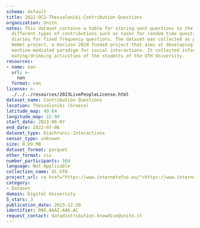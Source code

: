 ```yaml
---
schema: default
title: 2022-OC2-Thessaloniki-Contribution Questions
organization: Unitn
notes: This dataset contains a table for storing sent questions to the user to the
  different types of contributions such as tasks for random time questions and time
  diaries for fixed frequency questions. The dataset was collected as part of the
  WeNet project, a Horizon 2020 funded project that aims at developing a diversity-aware,
  machine-mediated paradigm for social interactions. It collected information on the
  eating/drinking activities of the students of the UTH University.
resources:
- name: nan
  url: >-
    nan
  format: nan
license: >-
  ./../../resources/2023LivePeopleLicense.html
dataset_name: Contribution Questions
location: Thessaloniki (Greece)
latitude_map: 40.64
longitude_map: 22.94
start_date: 2022-06-07
end_date: 2022-07-06
dataset_type: Diachronic-Interactions
sensor_type: unknown
size: 0.09 MB
dataset_format: parquet
other_format: csv
number_participants: 164
language: Not Applicable
collection_name: OC-UTH
project_url: <a href="https://www.internetofus.eu/">https://www.internetofus.eu/</a>
category:
- Dataset
domain: Digital University
5_stars: 3
publication_date: 2023-12-20
identifier: 006.AAAI.AAK.AC
request_contact: datadistribution.knowdive@unitn.it
---
```

